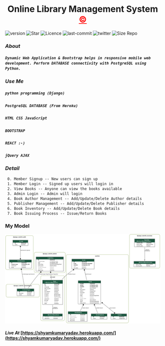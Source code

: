 <h1 align="center" >Online Library Management System <a style="color: red;" href="https://www.github.com/shyamkumaryadav" target="_blank" >&copy;</a></h1>

![version](https://img.shields.io/github/v/release/shyamkumaryadav/E_library?style=for-the-badge) ![Star](https://img.shields.io/github/stars/shyamkumaryadav/E_library?style=for-the-badge) ![Licence](https://img.shields.io/apm/l/vim-mode?style=for-the-badge) ![last-commit](https://img.shields.io/github/last-commit/shyamkumaryadav/E_library?style=for-the-badge) ![twitter](https://img.shields.io/twitter/follow/shyamkumaryada?logo=Twitter&style=for-the-badge) ![Size Repo](https://img.shields.io/github/repo-size/shyamkumaryadav/E_library?style=for-the-badge)

### *About*
##### ```Dynamic Web Application & Bootstrap helps in responsive mobile web development. Perform DATABASE connectivity with PostgreSQL using Python.```

### *Use Me*
#####    ```python programming (Django)```
#####     ```PostgreSQL DATABASE (From Heroku)```
#####     ```HTML CSS JavaScript```
#####     ```BOOTSTRAP```
#####     ```REACT :-)```
#####     ```jQuery AJAX```

### *Detail*
     0. Member Signup -- New users can sign up
     1. Member Login -- Signed up users will login in
     2. View Books -- Anyone can view the books available
     3. Admin Login -- Admin will login
     4. Book Author Management -- Add/Update/Delete Author details
     5. Publisher Management -- Add/Update/Delete Publisher details
     6. Book Inventory -- Add/Update/Delete Book details
     7. Book Issuing Process -- Issue/Return Books

### My Model
[<img src="../Image_db/All_Model.png">](../Image_db/All_Model.png)




#### *Live At*    [https://shyamkumaryadav.herokuapp.com/](https://shyamkumaryadav.herokuapp.com/)
